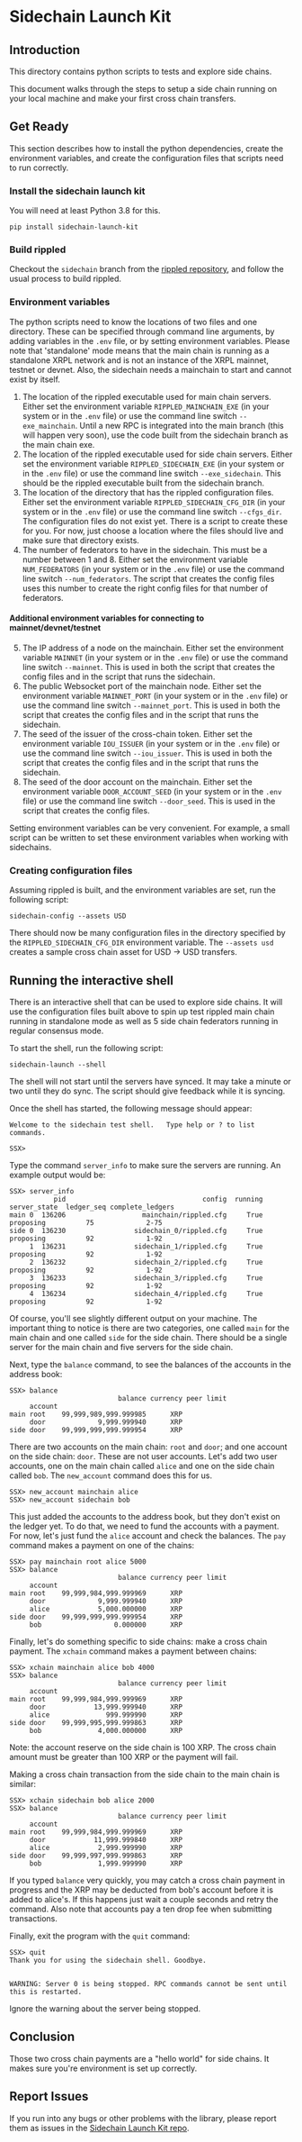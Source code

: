 # Sidechain Launch Kit

## Introduction

This directory contains python scripts to tests and explore side chains.

This document walks through the steps to setup a side chain running on your local machine and make your first cross chain transfers.

## Get Ready

This section describes how to install the python dependencies, create the environment variables, and create the configuration files that scripts need to run correctly.

### Install the sidechain launch kit

You will need at least Python 3.8 for this.

```
pip install sidechain-launch-kit
```

### Build rippled

Checkout the `sidechain` branch from the [rippled repository](https://github.com/ripple/rippled/tree/sidechain), and follow the usual process to build rippled.

### Environment variables

The python scripts need to know the locations of two files and one directory. These can be specified through command line arguments, by adding variables in the `.env` file, or by setting environment variables.
Please note that 'standalone' mode means that the main chain is running as a standalone XRPL network and is not an instance of the XRPL mainnet, testnet or devnet. Also, the sidechain needs a mainchain to start and cannot exist by itself.

1. The location of the rippled executable used for main chain servers. Either set the environment variable `RIPPLED_MAINCHAIN_EXE` (in your system or in the `.env` file) or use the command line switch `--exe_mainchain`. Until a new RPC is integrated into the main branch (this will happen very soon), use the code built from the sidechain branch as the main chain exe.
2. The location of the rippled executable used for side chain servers. Either set the environment variable `RIPPLED_SIDECHAIN_EXE` (in your system or in the `.env` file) or use the command line switch `--exe_sidechain`. This should be the rippled executable built from the sidechain branch.
3. The location of the directory that has the rippled configuration files. Either set the environment variable `RIPPLED_SIDECHAIN_CFG_DIR` (in your system or in the `.env` file) or use the command line switch `--cfgs_dir`. The configuration files do not exist yet. There is a script to create these for you. For now, just choose a location  where the files should live and make sure that directory exists.
4. The number of federators to have in the sidechain. This must be a number between 1 and 8. Either set the environment variable `NUM_FEDERATORS` (in your system or in the `.env` file) or use the command line switch `--num_federators`. The script that creates the config files uses this number to create the right config files for that number of federators.

#### Additional environment variables for connecting to mainnet/devnet/testnet

5. The IP address of a node on the mainchain. Either set the environment variable `MAINNET` (in your system or in the `.env` file) or use the command line switch `--mainnet`. This is used in both the script that creates the config files and in the script that runs the sidechain.
6. The public Websocket port of the mainchain node. Either set the environment variable `MAINNET_PORT` (in your system or in the `.env` file) or use the command line switch `--mainnet_port`. This is used in both the script that creates the config files and in the script that runs the sidechain.
7. The seed of the issuer of the cross-chain token. Either set the environment variable `IOU_ISSUER` (in your system or in the `.env` file) or use the command line switch `--iou_issuer`. This is used in both the script that creates the config files and in the script that runs the sidechain.
8. The seed of the door account on the mainchain. Either set the environment variable `DOOR_ACCOUNT_SEED` (in your system or in the `.env` file) or use the command line switch `--door_seed`. This is used in the script that creates the config files.

Setting environment variables can be very convenient. For example, a small script can be written to set these environment variables when working with sidechains.


### Creating configuration files

Assuming rippled is built, and the environment variables are set, run the following script:
```
sidechain-config --assets USD
```

There should now be many configuration files in the directory specified by the `RIPPLED_SIDECHAIN_CFG_DIR` environment variable. The `--assets usd` creates a sample cross chain asset for USD -> USD transfers.

## Running the interactive shell

There is an interactive shell that can be used to explore side chains. It will use the configuration files built above to spin up test rippled main chain running in standalone mode as well as 5 side chain federators running in regular consensus mode.

To start the shell, run the following script:
```
sidechain-launch --shell
```

The shell will not start until the servers have synced. It may take a minute or two until they do sync. The script should give feedback while it is syncing.

Once the shell has started, the following message should appear:
```
Welcome to the sidechain test shell.   Type help or ? to list commands.

SSX>
```

Type the command `server_info` to make sure the servers are running. An example output would be:
```
SSX> server_info
           pid                                  config  running server_state  ledger_seq complete_ledgers
main 0  136206                   mainchain/rippled.cfg     True    proposing          75             2-75
side 0  136230                 sidechain_0/rippled.cfg     True    proposing          92             1-92
     1  136231                 sidechain_1/rippled.cfg     True    proposing          92             1-92
     2  136232                 sidechain_2/rippled.cfg     True    proposing          92             1-92
     3  136233                 sidechain_3/rippled.cfg     True    proposing          92             1-92
     4  136234                 sidechain_4/rippled.cfg     True    proposing          92             1-92
```

Of course, you'll see slightly different output on your machine. The important thing to notice is there are two categories, one called `main` for the main chain and one called `side` for the side chain. There should be a single server for the main chain and five servers for the side chain.

Next, type the `balance` command, to see the balances of the accounts in the address book:
```
SSX> balance
                           balance currency peer limit
     account
main root    99,999,989,999.999985      XRP
     door             9,999.999940      XRP
side door    99,999,999,999.999954      XRP
```

There are two accounts on the main chain: `root` and `door`; and one account on the side chain: `door`. These are not user accounts. Let's add two user accounts, one on the main chain called `alice` and one on the side chain called `bob`. The `new_account` command does this for us.

```
SSX> new_account mainchain alice
SSX> new_account sidechain bob
```

This just added the accounts to the address book, but they don't exist on the ledger yet. To do that, we need to fund the accounts with a payment. For now, let's just fund the `alice` account and check the balances. The `pay` command makes a payment on one of the chains:

```
SSX> pay mainchain root alice 5000
SSX> balance
                           balance currency peer limit
     account
main root    99,999,984,999.999969      XRP
     door             9,999.999940      XRP
     alice            5,000.000000      XRP
side door    99,999,999,999.999954      XRP
     bob                  0.000000      XRP
```

Finally, let's do something specific to side chains: make a cross chain payment. The `xchain` command makes a payment between chains:

```
SSX> xchain mainchain alice bob 4000
SSX> balance
                           balance currency peer limit
     account
main root    99,999,984,999.999969      XRP
     door            13,999.999940      XRP
     alice              999.999990      XRP
side door    99,999,995,999.999863      XRP
     bob              4,000.000000      XRP
```

Note: the account reserve on the side chain is 100 XRP. The cross chain amount must be greater than 100 XRP or the payment will fail.

Making a cross chain transaction from the side chain to the main chain is similar:
```
SSX> xchain sidechain bob alice 2000
SSX> balance
                           balance currency peer limit
     account
main root    99,999,984,999.999969      XRP
     door            11,999.999840      XRP
     alice            2,999.999990      XRP
side door    99,999,997,999.999863      XRP
     bob              1,999.999990      XRP
```

If you typed `balance` very quickly, you may catch a cross chain payment in progress and the XRP may be deducted from bob's account before it is added to alice's. If this happens just wait a couple seconds and retry the command. Also note that accounts pay a ten drop fee when submitting transactions.

Finally, exit the program with the `quit` command:
```
SSX> quit
Thank you for using the sidechain shell. Goodbye.


WARNING: Server 0 is being stopped. RPC commands cannot be sent until this is restarted.
```

Ignore the warning about the server being stopped.

## Conclusion

Those two cross chain payments are a "hello world" for side chains. It makes sure you're environment is set up correctly.

## Report Issues

If you run into any bugs or other problems with the library, please report them as issues in the [Sidechain Launch Kit repo](https://github.com/xpring-eng/sidechain-launch-kit/issues).
